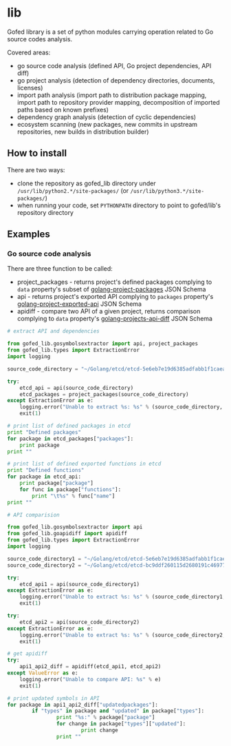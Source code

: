 # lib
Gofed library is a set of python modules carrying operation related to Go source codes analysis.

Covered areas:
- go source code analysis (defined API, Go project dependencies, API diff)
- go project analysis (detection of dependency directories, documents, licenses)
- import path analysis (import path to distribution package mapping, import path to repository provider mapping, decomposition of imported paths based on known prefixes)
- dependency graph analysis (detection of cyclic dependencies)
- ecosystem scanning (new packages, new commits in upstream repositories, new builds in distribution builder)

## How to install

There are two ways:

* clone the repository as gofed_lib directory under ``/usr/lib/python2.*/site-packages/`` (or ``/usr/lib/python3.*/site-packages/``)
* when running your code, set ``PYTHONPATH`` directory to point to gofed/lib's repository directory

## Examples

### Go source code analysis

There are three function to be called:

* project_packages - returns project's defined packages complying to ``data`` property's subset of [golang-project-packages](https://github.com/gofed/infra/blob/master/system/artefacts/schemas/golang-project-packages.json) JSON Schema
* api - returns project's exported API complying to ``packages`` property's [golang-project-exported-api](https://github.com/gofed/infra/blob/master/system/artefacts/schemas/golang-project-exported-api.json) JSON Schema
* apidiff - compare two API of a given project, returns comparison complying to ``data`` property's [golang-projects-api-diff](https://github.com/gofed/infra/blob/master/system/artefacts/schemas/golang-projects-api-diff.json) JSON Schema

```python
# extract API and dependencies

from gofed_lib.gosymbolsextractor import api, project_packages
from gofed_lib.types import ExtractionError
import logging

source_code_directory = "~/Golang/etcd/etcd-5e6eb7e19d6385adfabb1f1caea03e732f9348ad"

try:
	etcd_api = api(source_code_directory)
	etcd_packages = project_packages(source_code_directory)
except ExtractionError as e:
	logging.error("Unable to extract %s: %s" % (source_code_directory, e))
	exit(1)

# print list of defined packages in etcd
print "Defined packages"
for package in etcd_packages["packages"]:
	print package
print ""

# print list of defined exported functions in etcd
print "Defined functions"
for package in etcd_api:
	print package["package"]
	for func in package["functions"]:
		print "\t%s" % func["name"]
print ""
```

```python
# API comparision

from gofed_lib.gosymbolsextractor import api
from gofed_lib.goapidiff import apidiff
from gofed_lib.types import ExtractionError
import logging

source_code_directory1 = "~/Golang/etcd/etcd-5e6eb7e19d6385adfabb1f1caea03e732f9348ad"
source_code_directory2 = "~/Golang/etcd/etcd-bc9ddf260115d2680191c46977ae72b837785472"

try:
	etcd_api1 = api(source_code_directory1)
except ExtractionError as e:
	logging.error("Unable to extract %s: %s" % (source_code_directory1, e))
	exit(1)

try:
	etcd_api2 = api(source_code_directory2)
except ExtractionError as e:
	logging.error("Unable to extract %s: %s" % (source_code_directory2, e))
	exit(1)

# get apidiff
try:
	api1_api2_diff = apidiff(etcd_api1, etcd_api2)
except ValueError as e:
	logging.error("Unable to compare API: %s" % e)
	exit(1)

# print updated symbols in API
for package in api1_api2_diff["updatedpackages"]:
        if "types" in package and "updated" in package["types"]:
                print "%s:" % package["package"]
                for change in package["types"]["updated"]:
                        print change
                print ""
```
